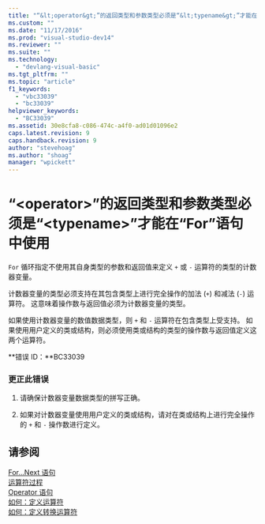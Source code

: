 ```yaml
---
title: "“&lt;operator&gt;”的返回类型和参数类型必须是“&lt;typename&gt;”才能在“For”语句中使用 | Microsoft Docs"
ms.custom: ""
ms.date: "11/17/2016"
ms.prod: "visual-studio-dev14"
ms.reviewer: ""
ms.suite: ""
ms.technology: 
  - "devlang-visual-basic"
ms.tgt_pltfrm: ""
ms.topic: "article"
f1_keywords: 
  - "vbc33039"
  - "bc33039"
helpviewer_keywords: 
  - "BC33039"
ms.assetid: 30e8cfa8-c086-474c-a4f0-ad01d01096e2
caps.latest.revision: 9
caps.handback.revision: 9
author: "stevehoag"
ms.author: "shoag"
manager: "wpickett"
---
```

# “&lt;operator&gt;”的返回类型和参数类型必须是“&lt;typename&gt;”才能在“For”语句中使用
`For` 循环指定不使用其自身类型的参数和返回值来定义 `+` 或 `-` 运算符的类型的计数器变量。  
  
 计数器变量的类型必须支持在其包含类型上进行完全操作的加法 \(`+`\) 和减法 \(`-`\) 运算符。 这意味着操作数与返回值必须为计数器变量的类型。  
  
 如果使用计数器变量的数值数据类型，则 `+` 和 `-` 运算符在包含类型上受支持。 如果使用用户定义的类或结构，则必须使用类或结构的类型的操作数与返回值定义这两个运算符。  
  
 **错误 ID：**BC33039  
  
### 更正此错误  
  
1.  请确保计数器变量数据类型的拼写正确。  
  
2.  如果对计数器变量使用用户定义的类或结构，请对在类或结构上进行完全操作的 `+` 和 `-` 操作数进行定义。  
  
## 请参阅  
 [For...Next 语句](../Topic/For...Next%20Statement%20\(Visual%20Basic\).md)   
 [运算符过程](../Topic/Operator%20Procedures%20\(Visual%20Basic\).md)   
 [Operator 语句](../Topic/Operator%20Statement.md)   
 [如何：定义运算符](../Topic/How%20to:%20Define%20an%20Operator%20\(Visual%20Basic\).md)   
 [如何：定义转换运算符](../Topic/How%20to:%20Define%20a%20Conversion%20Operator%20\(Visual%20Basic\).md)